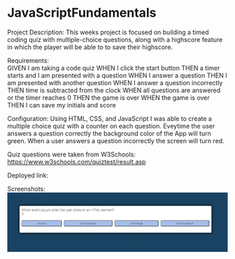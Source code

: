 # JavaScriptFundamentals

Project Description: This weeks project is focused on  building a timed coding quiz with multiple-choice questions, along with a highscore feature in which the player will be able to to save their highscore.

Requirements:  
GIVEN I am taking a code quiz
WHEN I click the start button
THEN a timer starts and I am presented with a question
WHEN I answer a question
THEN I am presented with another question
WHEN I answer a question incorrectly
THEN time is subtracted from the clock
WHEN all questions are answered or the timer reaches 0
THEN the game is over
WHEN the game is over
THEN I can save my initials and score 

Configuration:  Using HTML, CSS, and JavaScript I was able to create a multiple choice quiz with a counter on each question. Eveytime the user answers a question correctly the background color of the App will turn green. When a user answers a question incorrectly the screen will turn red.

Quiz questions were taken from W3Schools: https://www.w3schools.com/quiztest/result.asp

Deployed link: 

Screenshots:
![alt text](https://github.com/krrodriguez26/JavaScriptFundamentals/blob/main/assets/Screen%20Shot%202021-01-18%20at%209.28.24%20PM.png)
